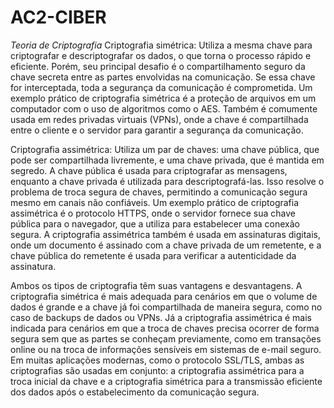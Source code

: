 # AC2-CIBER
*Teoria de Criptografia*
Criptografia simétrica: Utiliza a mesma chave para criptografar e descriptografar os dados, o que torna o processo rápido e eficiente. Porém, seu principal desafio é o compartilhamento seguro da chave secreta entre as partes envolvidas na comunicação. Se essa chave for interceptada, toda a segurança da comunicação é comprometida. Um exemplo prático de criptografia simétrica é a proteção de arquivos em um computador com o uso de algoritmos como o AES. Também é comumente usada em redes privadas virtuais (VPNs), onde a chave é compartilhada entre o cliente e o servidor para garantir a segurança da comunicação.

Criptografia assimétrica: Utiliza um par de chaves: uma chave pública, que pode ser compartilhada livremente, e uma chave privada, que é mantida em segredo. A chave pública é usada para criptografar as mensagens, enquanto a chave privada é utilizada para descriptografá-las. Isso resolve o problema de troca segura de chaves, permitindo a comunicação segura mesmo em canais não confiáveis. Um exemplo prático de criptografia assimétrica é o protocolo HTTPS, onde o servidor fornece sua chave pública para o navegador, que a utiliza para estabelecer uma conexão segura. A criptografia assimétrica também é usada em assinaturas digitais, onde um documento é assinado com a chave privada de um remetente, e a chave pública do remetente é usada para verificar a autenticidade da assinatura.

Ambos os tipos de criptografia têm suas vantagens e desvantagens. A criptografia simétrica é mais adequada para cenários em que o volume de dados é grande e a chave já foi compartilhada de maneira segura, como no caso de backups de dados ou VPNs. Já a criptografia assimétrica é mais indicada para cenários em que a troca de chaves precisa ocorrer de forma segura sem que as partes se conheçam previamente, como em transações online ou na troca de informações sensíveis em sistemas de e-mail seguro. Em muitas aplicações modernas, como o protocolo SSL/TLS, ambas as criptografias são usadas em conjunto: a criptografia assimétrica para a troca inicial da chave e a criptografia simétrica para a transmissão eficiente dos dados após o estabelecimento da comunicação segura.


